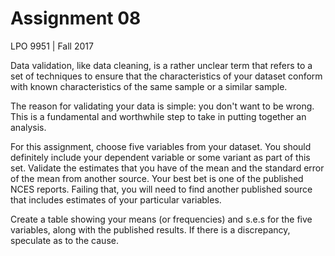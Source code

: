 Assignment 08
================
LPO 9951 | Fall 2017

Data validation, like data cleaning, is a rather unclear term that refers to a set of techniques to ensure that the characteristics of your dataset conform with known characteristics of the same sample or a similar sample.

The reason for validating your data is simple: you don't want to be wrong. This is a fundamental and worthwhile step to take in putting together an analysis.

For this assignment, choose five variables from your dataset. You should definitely include your dependent variable or some variant as part of this set. Validate the estimates that you have of the mean and the standard error of the mean from another source. Your best bet is one of the published NCES reports. Failing that, you will need to find another published source that includes estimates of your particular variables.

Create a table showing your means (or frequencies) and s.e.s for the five variables, along with the published results. If there is a discrepancy, speculate as to the cause.

<br>
